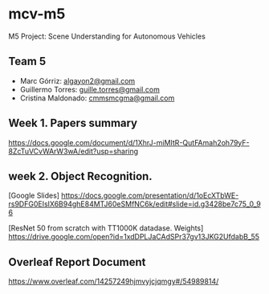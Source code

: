 # mcv-m5
M5 Project: Scene Understanding for Autonomous Vehicles

## Team 5
- Marc Górriz: algayon2@gmail.com
- Guillermo Torres: guille.torres@gmail.com
- Cristina Maldonado: cmmsmcgma@gmail.com

## Week 1. Papers summary
https://docs.google.com/document/d/1XhrJ-miMItR-QutFAmah2oh79yF-8ZcTuVCvWArW3wA/edit?usp=sharing
## week 2. Object Recognition.
[Google Slides] https://docs.google.com/presentation/d/1oEcXTbWE-rs9DFG0EIsIX6B94ghE84MTJ60eSMfNC6k/edit#slide=id.g3428be7c75_0_96

[ResNet 50 from scratch with TT1000K datadase. Weights] https://drive.google.com/open?id=1xdDPLJaCAdSPr37gv13JKG2UfdabB_55

## Overleaf Report Document
https://www.overleaf.com/14257249hjmvyjcjqmgy#/54989814/
